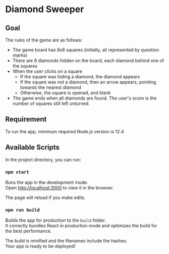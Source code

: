# Diamond Sweeper

## Goal

The rules of the game are as follows:

- The game board has 8x8 squares (initially, all represented by question marks)
- There are 8 diamonds hidden on the board, each diamond behind one of the squares
- When the user clicks on a square
  - If the square was hiding a diamond, the diamond appears
  - If the square was not a diamond, then an arrow appears, pointing towards the nearest diamond
  - Otherwise, the square is opened, and blank
- The game ends when all diamonds are found. The user's score is the number of squares still left unturned.

## Requirement

To run the app, minimum required Node.js version is 12.4

## Available Scripts

In the project directory, you can run:

### `npm start`

Runs the app in the development mode.<br>
Open [http://localhost:3000](http://localhost:3000) to view it in the browser.

The page will reload if you make edits.<br>

### `npm run build`

Builds the app for production to the `build` folder.<br>
It correctly bundles React in production mode and optimizes the build for the best performance.

The build is minified and the filenames include the hashes.<br>
Your app is ready to be deployed!
